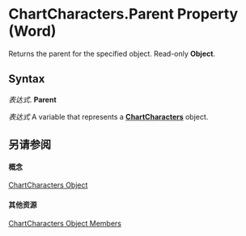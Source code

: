 
# ChartCharacters.Parent Property (Word)

Returns the parent for the specified object. Read-only  **Object**.


## Syntax

 _表达式_. **Parent**

 _表达式_ A variable that represents a **[ChartCharacters](cffe50a7-3fdc-75ad-2e32-081ba2310c1d.md)** object.


## 另请参阅


#### 概念


[ChartCharacters Object](cffe50a7-3fdc-75ad-2e32-081ba2310c1d.md)
#### 其他资源


[ChartCharacters Object Members](http://msdn.microsoft.com/library/eb07f51c-64e4-274f-81f4-cc5a7b9694e6%28Office.15%29.aspx)